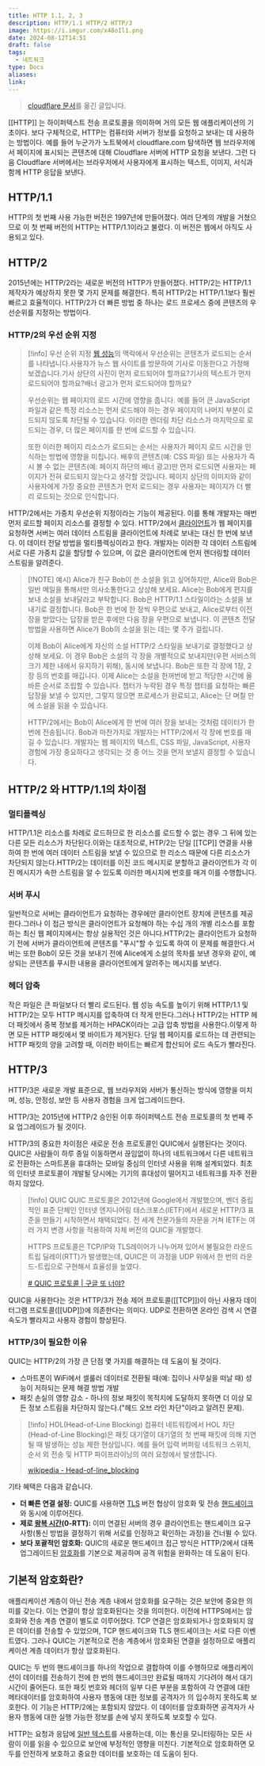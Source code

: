 ```yaml
---
title: HTTP 1.1, 2, 3
description: HTTP/1.1 HTTP/2 HTTP/3
image: https://i.imgur.com/x48oIl1.png
date: 2024-08-12T14:51
draft: false
tags:
  - 네트워크
type: Docs
aliases:
link:
---
```


> [cloudflare 문서](https://www.cloudflare.com/ko-kr/learning/performance/http2-vs-http1.1/)를 옮긴 글입니다.

[[HTTP]] 는 하이퍼텍스트 전송 프로토콜을 의미하며 거의 모든 웹 애플리케이션의 기초이다. 보다 구체적으로, HTTP는 컴퓨터와 서버가 정보를 요청하고 보내는 데 사용하는 방법이다. 예를 들어 누군가가 노트북에서 cloudflare.com 탐색하면 웹 브라우저에서 페이지에 표시되는 콘텐츠에 대해 Cloudflare 서버에 HTTP 요청을 보낸다. 그런 다음 Cloudflare 서버에서는 브라우저에서 사용자에게 표시하는 텍스트, 이미지, 서식과 함께 HTTP 응답을 보낸다.

## HTTP/1.1

HTTP의 첫 번째 사용 가능한 버전은 1997년에 만들어졌다. 여러 단계의 개발을 거쳤으므로 이 첫 번째 버전의 HTTP는 HTTP/1.1이라고 불렸다. 이 버전은 웹에서 아직도 사용되고 있다.

## HTTP/2

2015년에는 HTTP/2라는 새로운 버전의 HTTP가 만들어졌다. HTTP/2는 HTTP/1.1 제작자가 예상하지 못한 몇 가지 문제를 해결한다. 특히 HTTP/2는 HTTP/1.1보다 훨씬 빠르고 효율적이다. HTTP/2가 더 빠른 방법 중 하나는 로드 프로세스 중에 콘텐츠의 우선순위를 지정하는 방법이다.

### HTTP/2의 우선 순위 지정

> [!info] 우선 순위 지정
> [웹 성능](https://www.cloudflare.com/learning/performance/why-site-speed-matters/)의 맥락에서 우선순위는 콘텐츠가 로드되는 순서를 나타냅니다.사용자가 뉴스 웹 사이트를 방문하여 기사로 이동한다고 가정해 보겠습니다.기사 상단의 사진이 먼저 로드되어야 할까요?기사의 텍스트가 먼저 로드되어야 할까요?배너 광고가 먼저 로드되어야 할까요?
>
> 우선순위는 웹 페이지의 로드 시간에 영향을 줍니다. 예를 들어 큰 JavaScript 파일과 같은 특정 리소스는 먼저 로드해야 하는 경우 페이지의 나머지 부분이 로드되지 않도록 차단될 수 있습니다. 이러한 렌더링 차단 리소스가 마지막으로 로드되는 경우, 더 많은 페이지를 한 번에 로드할 수 있습니다.
>
> 또한 이러한 페이지 리소스가 로드되는 순서는 사용자가 페이지 로드 시간을 인식하는 방법에 영향을 미칩니다. 배후의 콘텐츠(예: CSS 파일) 또는 사용자가 즉시 볼 수 없는 콘텐츠(예: 페이지 하단의 배너 광고)만 먼저 로드되면 사용자는 페이지가 전혀 로드되지 않는다고 생각할 것입니다. 페이지 상단의 이미지와 같이 사용자에게 가장 중요한 콘텐츠가 먼저 로드되는 경우 사용자는 페이지가 더 빨리 로드되는 것으로 인식합니다.

HTTP/2에서는 가중치 우선순위 지정이라는 기능이 제공된다. 이를 통해 개발자는 매번 먼저 로드할 페이지 리소스를 결정할 수 있다. HTTP/2에서 [클라이언트](https://www.cloudflare.com/learning/serverless/glossary/client-side-vs-server-side/)가 웹 페이지를 요청하면 서버는 여러 데이터 스트림을 클라이언트에 차례로 보내는 대신 한 번에 보낸다. 이 데이터 전달 방법을 멀티플렉싱이라고 한다. 개발자는 이러한 각 데이터 스트림에 서로 다른 가중치 값을 할당할 수 있으며, 이 값은 클라이언트에 먼저 렌더링할 데이터 스트림을 알려준다.

> [!NOTE] 예시)
> Alice가 친구 Bob이 쓴 소설을 읽고 싶어하지만, Alice와 Bob은 일반 메일을 통해서만 의사소통한다고 상상해 보세요. Alice는 Bob에게 편지를 보내 소설을 보내달라고 부탁합니다. Bob은 HTTP/1.1 스타일이라는 소설을 보내기로 결정합니다. Bob은 한 번에 한 장씩 우편으로 보내고, Alice로부터 이전 장을 받았다는 답장을 받은 후에만 다음 장을 우편으로 보냅니다. 이 콘텐츠 전달 방법을 사용하면 Alice가 Bob의 소설을 읽는 데는 몇 주가 걸립니다.
>
> 이제 Bob이 Alice에게 자신의 소설 HTTP/2 스타일을 보내기로 결정했다고 상상해 보세요. 이 경우 Bob은 소설의 각 장을 개별적으로 보내지만(우편 서비스의 크기 제한 내에서 유지하기 위해), 동시에 보냅니다. Bob은 또한 각 장에 1장, 2장 등의 번호를 매깁니다. 이제 Alice는 소설을 한꺼번에 받고 적당한 시간에 올바른 순서로 조립할 수 있습니다. 챕터가 누락된 경우 특정 챕터를 요청하는 빠른 답장을 보낼 수 있지만, 그렇지 않으면 프로세스가 완료되고, Alice는 단 며칠 만에 소설을 읽을 수 있습니다.
>
> HTTP/2에서는 Bob이 Alice에게 한 번에 여러 장을 보내는 것처럼 데이터가 한 번에 전송됩니다. Bob과 마찬가지로 개발자는 HTTP/2에서 각 장에 번호를 매길 수 있습니다. 개발자는 웹 페이지의 텍스트, CSS 파일, JavaScript, 사용자 경험에 가장 중요하다고 생각되는 것 중 어느 것을 먼저 보낼지 결정할 수 있습니다.

## HTTP/2 와 HTTP/1.1의 차이점

### 멀티플렉싱

HTTP/1.1은 리소스를 차례로 로드하므로 한 리소스를 로드할 수 없는 경우 그 뒤에 있는 다른 모든 리소스가 차단된다.이와는 대조적으로, HTP/2는 단일 [[TCP]] 연결을 사용하여 한 번에 여러 데이터 스트림을 보낼 수 있으므로 한 리소스 때문에 다른 리소스가 차단되지 않는다.HTTP/2는 데이터를 이진 코드 메시지로 분할하고 클라이언트가 각 이진 메시지가 속한 스트림을 알 수 있도록 이러한 메시지에 번호를 매겨 이를 수행합니다.

### 서버 푸시

일반적으로 서버는 클라이언트가 요청하는 경우에만 클라이언트 장치에 콘텐츠를 제공한다.그러나 이 접근 방식은 클라이언트가 요청해야 하는 수십 개의 개별 리소스를 포함하는 최신 웹 페이지에서는 항상 실용적인 것은 아니다.HTTP/2는 클라이언트가 요청하기 전에 서버가 클라이언트에 콘텐츠를 "푸시"할 수 있도록 하여 이 문제를 해결한다.서버는 또한 Bob이 모든 것을 보내기 전에 Alice에게 소설의 목차를 보낸 경우와 같이, 예상되는 콘텐츠를 푸시한 내용을 클라이언트에게 알려주는 메시지를 보낸다.

### 헤더 압축

작은 파일은 큰 파일보다 더 빨리 로드된다. 웹 성능 속도를 높이기 위해 HTTP/1.1 및 HTTP/2는 모두 HTTP 메시지를 압축하여 더 작게 만든다.그러나 HTTP/2는 HTTP 헤더 패킷에서 중복 정보를 제거하는 HPACK이라는 고급 압축 방법을 사용한다.이렇게 하면 모든 HTTP 패킷에서 몇 바이트가 제거된다. 단일 웹 페이지를 로드하는 데 관련되는 HTTP 패킷의 양을 고려할 때, 이러한 바이트는 빠르게 합산되어 로드 속도가 빨라진다.

## HTTP/3

HTTP/3은 새로운 개발 표준으로, 웹 브라우저와 서버가 통신하는 방식에 영향을 미치며, 성능, 안정성, 보안 등 사용자 경험을 크게 업그레이드한다.

HTTP/3는 2015년에 HTTP/2 승인된 이후 하이퍼텍스트 전송 프로토콜의 첫 번째 주요 업그레이드가 될 것이다.

HTTP/3의 중요한 차이점은 새로운 전송 프로토콜인 QUIC에서 실행된다는 것이다. QUIC은 사람들이 하루 종일 이동하면서 끊임없이 하나의 네트워크에서 다른 네트워크로 전환하는 스마트폰을 휴대하는 모바일 중심의 인터넷 사용을 위해 설계되었다. 최초의 인터넷 프로토콜이 개발될 당시에는 기기의 휴대성이 떨어지고 네트워크를 자주 전환하지 않았다.

> [!info] QUIC
> QUIC 프로토콜은 2012년에 Google에서 개발했으며, 벤더 중립적인 표준 단체인 인터넷 엔지니어링 태스크포스(IETF)에서 새로운 HTTP/3 표준을 만들기 시작하면서 채택되었다. 전 세계 전문가들의 자문을 거쳐 IETF는 여러 가지 변경 사항을 적용하여 자체 버전의 QUIC을 개발했다.
>
> HTTPS 프로토콜은 TCP/IP와 TLS레이어가 나누어져 있어서 불필요한 라운드 트립 딜레이(RTT)가 발생했는데, QUIC은 이 과정을 UDP 위에서 한 번의 라운드-트립으로 구현해서 효율성을 높였다.
>
> [# QUIC 프로토콜 | 구글 또 너야?](https://medium.com/rate-labs/quic-%ED%94%84%EB%A1%9C%ED%86%A0%EC%BD%9C-%EA%B5%AC%EA%B8%80-%EB%98%90-%EB%84%88%EC%95%BC-932befde91a1)

QUIC을 사용한다는 것은 HTTP/3가 전송 제어 프로토콜([[TCP]])이 아닌 사용자 데이터그램 프로토콜([[UDP]])에 의존한다는 의미다. UDP로 전환하면 온라인 검색 시 연결 속도가 빨라지고 사용자 경험이 향상된다.

### HTTP/3이 필요한 이유

QUIC는 HTTP/2의 가장 큰 단점 몇 가지를 해결하는 데 도움이 될 것이다.

- 스마트폰이 WiFi에서 셀룰러 데이터로 전환될 때(예: 집이나 사무실을 떠날 때) 성능이 저하되는 문제 해결 방법 개발
- 패킷 손실의 영향 감소 - 하나의 정보 패킷이 목적지에 도달하지 못하면 더 이상 모든 정보 스트림을 차단하지 않는다.("헤드 오브 라인 차단"이라고 알려진 문제).

> [!info] HOL(Head-of-Line Blocking)
> 컴퓨터 네트워킹에서 HOL 차단(Head-of-Line Blocking)은 패킷 대기열이 대기열의 첫 번째 패킷에 의해 지연될 때 발생하는 성능 제한 현상입니다. 예를 들어 입력 버퍼링 네트워크 스위치, 순서 외 전송 및 HTTP 파이프라이닝의 여러 요청에서 발생합니다.
>
> [wikipedia - Head-of-line_blocking](https://en.wikipedia.org/wiki/Head-of-line_blocking)

기타 혜택은 다음과 같습니다.

- **더 빠른 연결 설정:** QUIC를 사용하면 [TLS](https://www.cloudflare.com/learning/ssl/transport-layer-security-tls/) 버전 협상이 암호화 및 전송 [핸드셰이크](https://www.cloudflare.com/learning/ssl/what-happens-in-a-tls-handshake/)와 동시에 이루어진다.
- **제로 [왕복 시간](https://www.cloudflare.com/learning/cdn/glossary/round-trip-time-rtt/)(0-RTT):** 이미 연결된 서버의 경우 클라이언트는 핸드셰이크 요구 사항(통신 방법을 결정하기 위해 서로를 인정하고 확인하는 과정)을 건너뛸 수 있다.
- **보다 포괄적인 암호화:** QUIC의 새로운 핸드셰이크 접근 방식은 HTTP/2에서 대폭 업그레이드된 [암호화](https://www.cloudflare.com/learning/ssl/what-is-encryption/)를 기본으로 제공하며 공격 위험을 완화하는 데 도움이 된다.

## 기본적 암호화란?

애플리케이션 계층이 아닌 전송 계층 내에서 암호화를 요구하는 것은 보안에 중요한 의미를 갖는다. 이는 연결이 항상 암호화된다는 것을 의미한다. 이전에 HTTPS에서는 암호화와 전송 계층 연결이 별도로 이루어졌다. TCP 연결은 암호화되거나 암호화되지 않은 데이터를 전송할 수 있었으며, TCP 핸드셰이크와 TLS 핸드셰이크는 서로 다른 이벤트였다. 그러나 QUIC는 기본적으로 전송 계층에서 암호화된 연결을 설정하므로 애플리케이션 계층 데이터가 항상 암호화된다.

QUIC는 두 번의 핸드셰이크를 하나의 작업으로 결합하여 이를 수행하므로 애플리케이션이 데이터를 전송하기 전에 한 번의 핸드셰이크만 완료될 때까지 기다려야 해서 대기 시간이 줄어든다. 또한 패킷 번호와 헤더의 일부 다른 부분을 포함하여 각 연결에 대한 메타데이터를 암호화하여 사용자 행동에 대한 정보를 공격자가 의 입수하지 못하도록 보호한다. 이 기능은 HTTP/2에는 포함되지 않았다. 이 데이터를 암호화하면 공격자가 사용자 행동에 대한 실행 가능한 정보를 손에 넣지 못하도록 보호할 수 있다.

HTTP는 요청과 응답에 [일반 텍스트](https://www.cloudflare.com/learning/ssl/why-is-http-not-secure/)를 사용하는데, 이는 통신을 모니터링하는 모든 사람이 이를 읽을 수 있으므로 보안에 부정적인 영향을 미친다. 기본적으로 암호화하면 모두를 안전하게 보호하고 중요한 데이터를 보호하는 데 도움이 된다.
